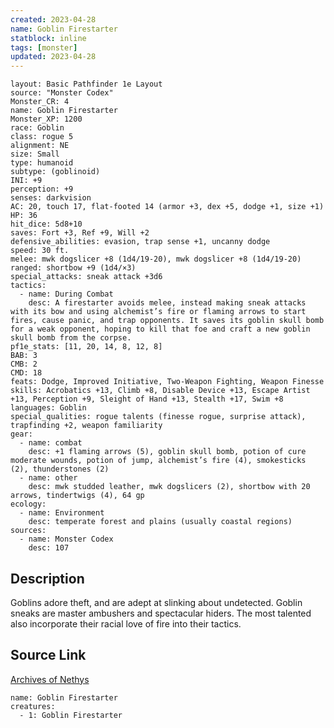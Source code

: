 ```yaml
---
created: 2023-04-28
name: Goblin Firestarter
statblock: inline
tags: [monster]
updated: 2023-04-28
---
```

```statblock
layout: Basic Pathfinder 1e Layout
source: "Monster Codex"
Monster_CR: 4
name: Goblin Firestarter
Monster_XP: 1200
race: Goblin
class: rogue 5
alignment: NE
size: Small
type: humanoid
subtype: (goblinoid)
INI: +9
perception: +9
senses: darkvision
AC: 20, touch 17, flat-footed 14 (armor +3, dex +5, dodge +1, size +1)
HP: 36
hit_dice: 5d8+10
saves: Fort +3, Ref +9, Will +2
defensive_abilities: evasion, trap sense +1, uncanny dodge
speed: 30 ft.
melee: mwk dogslicer +8 (1d4/19-20), mwk dogslicer +8 (1d4/19-20)
ranged: shortbow +9 (1d4/×3)
special_attacks: sneak attack +3d6
tactics:
  - name: During Combat
    desc: A firestarter avoids melee, instead making sneak attacks with its bow and using alchemist’s fire or flaming arrows to start fires, cause panic, and trap opponents. It saves its goblin skull bomb for a weak opponent, hoping to kill that foe and craft a new goblin skull bomb from the corpse.
pf1e_stats: [11, 20, 14, 8, 12, 8]
BAB: 3
CMB: 2
CMD: 18
feats: Dodge, Improved Initiative, Two-Weapon Fighting, Weapon Finesse
skills: Acrobatics +13, Climb +8, Disable Device +13, Escape Artist +13, Perception +9, Sleight of Hand +13, Stealth +17, Swim +8
languages: Goblin
special_qualities: rogue talents (finesse rogue, surprise attack), trapfinding +2, weapon familiarity
gear:
  - name: combat
    desc: +1 flaming arrows (5), goblin skull bomb, potion of cure moderate wounds, potion of jump, alchemist’s fire (4), smokesticks (2), thunderstones (2)
  - name: other
    desc: mwk studded leather, mwk dogslicers (2), shortbow with 20 arrows, tindertwigs (4), 64 gp
ecology:
  - name: Environment
    desc: temperate forest and plains (usually coastal regions)
sources:
  - name: Monster Codex
    desc: 107
```
## Description
Goblins adore theft, and are adept at slinking about undetected. Goblin sneaks are master ambushers and spectacular hiders. The most talented also incorporate their racial love of fire into their tactics.
## Source Link
[Archives of Nethys](https://aonprd.com/MonsterDisplay.aspx?ItemName=Goblin%20Firestarter)
```encounter-table
name: Goblin Firestarter
creatures:
  - 1: Goblin Firestarter
```
